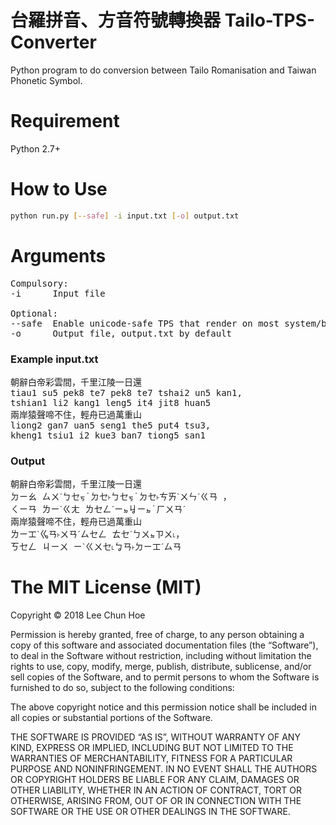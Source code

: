 # 台羅拼音、方音符號轉換器 Tailo-TPS-Converter
Python program to do conversion between Tailo Romanisation and Taiwan Phonetic Symbol.

Requirement
=====================
Python 2.7+

How to Use
=====================
```bash
python run.py [--safe] -i input.txt [-o] output.txt
```

Arguments
=====================
<pre>
Compulsory:
-i      Input file

Optional:
--safe  Enable unicode-safe TPS that render on most system/browser (known except iOS).
-o      Output file, output.txt by default
</pre>

### Example input.txt
<pre>
朝辭白帝彩雲間，千里江陵一日還
tiau1 su5 pek8 te7 pek8 te7 tshai2 un5 kan1,
tshian1 li2 kang1 leng5 it4 jit8 huan5
兩岸猿聲啼不住，輕舟已過萬重山
liong2 gan7 uan5 seng1 the5 put4 tsu3,
kheng1 tsiu1 i2 kue3 ban7 tiong5 san1
</pre>

### Output
<pre>
朝辭白帝彩雲間，千里江陵一日還
ㄉㄧㄠ ㄙㄨˊㄅㆤㆶ˙ㄉㆤ˫ㄅㆤㆶ˙ㄉㆤ˫ㄘㄞˋㄨㄣˊㄍㄢ ，
ㄑㄧㄢ ㄌㄧˋㄍㄤ ㄌㆤㄥˊㄧㆵㆢㄧㆵ˙ㄏㄨㄢˊ
兩岸猿聲啼不住，輕舟已過萬重山
ㄌㄧㆲˋㆣㄢ˫ㄨㄢˊㄙㆤㄥ ㄊㆤˊㄅㄨㆵㄗㄨ˪，
ㄎㆤㄥ ㄐㄧㄨ ㄧˋㄍㄨㆤ˪ㆠㄢ˫ㄉㄧㆲˊㄙㄢ 
</pre>


The MIT License (MIT)
=====================

Copyright © 2018 Lee Chun Hoe

Permission is hereby granted, free of charge, to any person
obtaining a copy of this software and associated documentation
files (the “Software”), to deal in the Software without
restriction, including without limitation the rights to use,
copy, modify, merge, publish, distribute, sublicense, and/or sell
copies of the Software, and to permit persons to whom the
Software is furnished to do so, subject to the following
conditions:

The above copyright notice and this permission notice shall be
included in all copies or substantial portions of the Software.

THE SOFTWARE IS PROVIDED “AS IS”, WITHOUT WARRANTY OF ANY KIND,
EXPRESS OR IMPLIED, INCLUDING BUT NOT LIMITED TO THE WARRANTIES
OF MERCHANTABILITY, FITNESS FOR A PARTICULAR PURPOSE AND
NONINFRINGEMENT. IN NO EVENT SHALL THE AUTHORS OR COPYRIGHT
HOLDERS BE LIABLE FOR ANY CLAIM, DAMAGES OR OTHER LIABILITY,
WHETHER IN AN ACTION OF CONTRACT, TORT OR OTHERWISE, ARISING
FROM, OUT OF OR IN CONNECTION WITH THE SOFTWARE OR THE USE OR
OTHER DEALINGS IN THE SOFTWARE.
